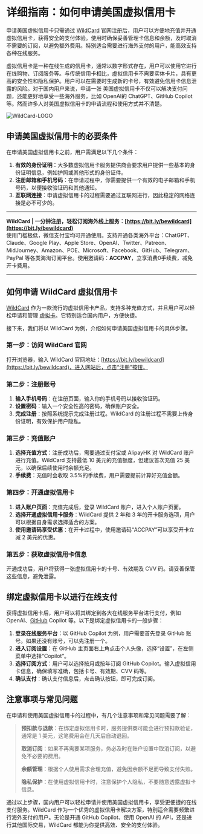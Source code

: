 # 详细指南：如何申请美国虚拟信用卡

申请美国虚拟信用卡只需通过 [WildCard](https://bit.ly/bewildcard) 官网注册后，用户可以方便地充值并开通虚拟信用卡，获得安全的支付体验。使用时确保妥善管理卡信息和余额，及时取消不需要的订阅，以避免额外费用。特别适合需要进行海外支付的用户，能高效支持各种在线服务。

虚拟信用卡是一种在线生成的信用卡，通常以数字形式存在，用户可以使用它进行在线购物、订阅服务等。与传统信用卡相比，虚拟信用卡不需要实体卡片，具有更高的安全性和隐私保护。用户可以在需要时生成新的卡号，有效避免信用卡信息泄露的风险。对于国内用户来说，申请一张 美国虚拟信用卡不仅可以解决支付问题，还能更好地享受一些海外服务，比如 OpenAI的 ChatGPT、GitHub Copilot等。然而许多人对美国虚拟信用卡的申请流程和使用方式并不清楚。

![WildCard-LOGO](https://faruo.com/uploads/2024/08/WildCard-LOGO.jpg)

## 申请美国虚拟信用卡的必要条件

在申请美国虚拟信用卡之前，用户需满足以下几个条件：

1. **有效的身份证明**：大多数虚拟信用卡服务提供商会要求用户提供一些基本的身份证明信息，例如护照或其他形式的身份证件。
2. **注册邮箱和手机号码**：在申请过程中，你需要提供一个有效的电子邮箱和手机号码，以便接收验证码和其他通知。
3. **互联网连接**：申请虚拟信用卡的过程需要通过互联网进行，因此稳定的网络连接是必不可少的。

---

**WildCard | 一分钟注册，轻松订阅海外线上服务：[https://bit.ly/bewildcard](https://bit.ly/bewildcard)**  
使用门槛极低，微信支付宝均可开通使用。支持开通各类海外平台：ChatGPT、Claude、Google Play、Apple Store、OpenAI、Twitter、Patreon、MidJourney、Amazon、POE、Microsoft、Facebook、GitHub、Telegram、PayPal 等各类海淘订阅平台。使用邀请码：**ACCPAY**，立享消费0手续费，减免开卡费用。

---

## 如何申请 WildCard 虚拟信用卡

[WildCard](https://bit.ly/bewildcard) 作为一款流行的虚拟信用卡产品，支持多种充值方式，并且用户可以轻松申请和管理 [虚拟卡](https://leixue.com/best/virtual-credit-card)。它特别适合国内用户，方便快捷。

接下来，我们将以 WildCard 为例，介绍如何申请美国虚拟信用卡的具体步骤。

### 第一步：访问 WildCard 官网

打开浏览器，输入 WildCard 官网地址：[https://bit.ly/bewildcard](https://bit.ly/bewildcard)，进入网站后，点击“注册”按钮。

### 第二步：注册账号

1. **输入手机号码**：在注册页面，输入你的手机号码以接收验证码。
2. **设置密码**：输入一个安全性高的密码，确保账户安全。
3. **完成注册**：按照系统提示完成注册过程。WildCard 的注册过程不需要上传身份证明，有效保护用户隐私。

### 第三步：充值账户

1. **选择充值方式**：注册成功后，需要通过支付宝或 AlipayHK 对 WildCard 账户进行充值。WildCard 支持最低 10 美元的充值额度，但建议首次充值 25 美元，以确保后续使用时余额充足。
2. **手续费**：充值时会收取 3.5%的手续费，用户需要提前计算好充值金额。

### 第四步：开通虚拟信用卡

1. **进入账户页面**：充值完成后，登录 WildCard 账户，进入个人账户页面。
2. **选择开通虚拟信用卡服务**：WildCard 提供 2 年和 3 年的开卡服务选项，用户可以根据自身需求选择适合的方案。
3. **使用邀请码享受优惠**：在开卡过程中，使用邀请码“ACCPAY”可以享受开卡立减 2 美元的优惠。

### 第五步：获取虚拟信用卡信息

开通成功后，用户将获得一张虚拟信用卡的卡号、有效期及 CVV 码。请妥善保管这些信息，避免泄露。

## 绑定虚拟信用卡以进行在线支付

获得虚拟信用卡后，用户可以将其绑定到各大在线服务平台进行支付，例如 OpenAI、[GitHub](https://leixue.com/app/github) Copilot 等。以下是绑定虚拟信用卡的一般步骤：

1. **登录在线服务平台**：以 GitHub Copilot 为例，用户需要首先登录 GitHub 账号。如果还没有账号，可以先注册一个。
2. **进入订阅设置**：在 GitHub 主页面右上角点击个人头像，选择“设置”，在左侧菜单中选择“Copilot”。
3. **选择订阅方式**：用户可以选择按月或按年订阅 GitHub Copilot。输入虚拟信用卡信息，确保填写准确，包括卡号、有效期、CVV 码等。
4. **确认支付**：确认支付信息后，点击确认按钮，即可完成订阅。

## 注意事项与常见问题

在申请和使用美国虚拟信用卡的过程中，有几个注意事项和常见问题需要了解：

> **预扣款与退款**：在绑定虚拟信用卡时，服务提供商可能会进行预扣款验证，通常是 1 美元，这笔费用会在几天后自动退回。  
>  
> **取消订阅**：如果不再需要某项服务，务必及时在账户设置中取消订阅，以避免不必要的费用。  
>  
> **余额管理**：根据个人使用需求合理充值，避免因余额不足而导致支付失败。  
>  
> **隐私保护**：在使用虚拟信用卡时，注意保护个人隐私，不要随意透露虚拟卡信息。

通过以上步骤，国内用户可以轻松申请并使用美国虚拟信用卡，享受更便捷的在线支付服务。WildCard 作为一个优秀的虚拟信用卡解决方案，特别适合需要频繁进行海外支付的用户。无论是开通 GitHub Copilot、使用 OpenAI 的 API，还是进行其他国际交易，WildCard 都能为你提供高效、安全的支付体验。
